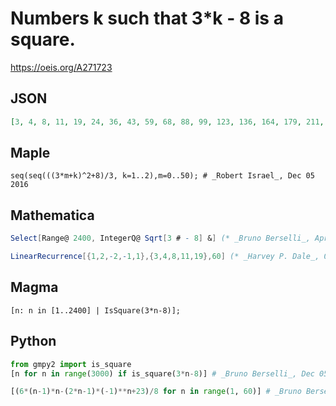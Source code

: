 # Numbers k such that 3\*k \- 8 is a square\.
https://oeis.org/A271723
## JSON
```JSON
[3, 4, 8, 11, 19, 24, 36, 43, 59, 68, 88, 99, 123, 136, 164, 179, 211, 228, 264, 283, 323, 344, 388, 411, 459, 484, 536, 563, 619, 648, 708, 739, 803, 836, 904, 939, 1011, 1048, 1124, 1163, 1243, 1284, 1368, 1411, 1499, 1544, 1636, 1683, 1779, 1828, 1928, 1979, 2083, 2136, 2244, 2299]
```
## Maple
```Maple
seq(seq(((3*m+k)^2+8)/3, k=1..2),m=0..50); # _Robert Israel_, Dec 05 2016
```
## Mathematica
```Mathematica
Select[Range@ 2400, IntegerQ@ Sqrt[3 # - 8] &] (* _Bruno Berselli_, Apr 14 2016 *)
```
```Mathematica
LinearRecurrence[{1,2,-2,-1,1},{3,4,8,11,19},60] (* _Harvey P. Dale_, Oct 02 2020 *)
```
## Magma
```Magma
[n: n in [1..2400] | IsSquare(3*n-8)];
```
## Python
```Python
from gmpy2 import is_square
[n for n in range(3000) if is_square(3*n-8)] # _Bruno Berselli_, Dec 05 2016
```
```Python
[(6*(n-1)*n-(2*n-1)*(-1)**n+23)/8 for n in range(1, 60)] # _Bruno Berselli_, Dec 05 2016
```
